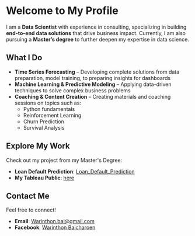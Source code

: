 # Welcome to My Profile  

I am a **Data Scientist** with experience in consulting, specializing in building **end-to-end data solutions** that drive business impact. Currently, I am also pursuing a **Master’s degree** to further deepen my expertise in data science.  

## What I Do  
- **Time Series Forecasting** – Developing complete solutions from data preparation, model training, to preparing insights for dashboards  
- **Machine Learning & Predictive Modeling** – Applying data-driven techniques to solve complex business problems  
- **Coaching & Content Creation** – Creating materials and coaching sessions on topics such as:
  - Python fundamentals  
  - Reinforcement Learning  
  - Churn Prediction  
  - Survival Analysis  

## Explore My Work  
Check out my project from my Master's Degree:  
- **Loan Default Prediction**: [Loan_Default_Prediction](https://github.com/war1n/Loan-Default-Prediction)  
- **My Tableau Public**: [here](https://public.tableau.com/app/profile/warinthon)  

## Contact Me  
Feel free to connect!  
- **Email**: Warinthon.bai@gmail.com  
- **Facebook**: [Warinthon Baicharoen](https://www.facebook.com/warinthon.baicharoen)  
